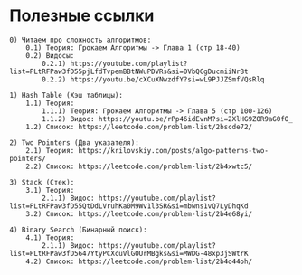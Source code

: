 # Полезные ссылки
    0) Читаем про сложность алгоритмов:
        0.1) Теория: Грокаем Алгоритмы -> Глава 1 (стр 18-40)
        0.2) Видосы: 
            0.2.1) https://youtube.com/playlist?list=PLtRFPaw3fD55pjLfdTvpemBBtNWuPDVRs&si=0VbQCgDucmiiNrBt
            0.2.2) https://youtu.be/cXCuXNwzdfY?si=wL9PJJZSmfVQsRlq
            
    1) Hash Table (Хэш таблицы):
        1.1) Теория: 
            1.1.1) Теория: Грокаем Алгоритмы -> Глава 5 (стр 100-126)
            1.1.2) Видос: https://youtu.be/rPp46idEvnM?si=2XlHG9ZOR9aG0fO_
        1.2) Список: https://leetcode.com/problem-list/2bscde72/

    2) Two Pointers (Два указателя):
        2.1) Теория: https://krilovskiy.com/posts/algo-patterns-two-pointers/
        2.2) Список: https://leetcode.com/problem-list/2b4xwtc5/

    3) Stack (Стек):
        3.1) Теория:
            2.1.1) Видос: https://youtube.com/playlist?list=PLtRFPaw3fD55QtDdLVruhKa0M9Wv1l3SR&si=mbwns1vQ7LyDhqKd
        3.2) Список: https://leetcode.com/problem-list/2b4e68yi/

    4) Binary Search (Бинарный поиск):
        4.1) Теория:
            2.1.1) Видос: https://youtube.com/playlist?list=PLtRFPaw3fD5647YtyPCXcuVlGOUrMBgks&si=MWDG-48xp3jSWtrK
        4.2) Список: https://leetcode.com/problem-list/2b4o44oh/
    